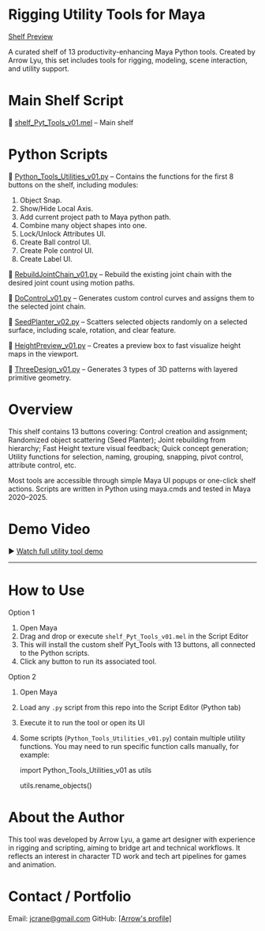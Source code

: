 # Rigging Utility Tools for Maya
[Shelf Preview](./Preview.png)

A curated shelf of 13 productivity-enhancing Maya Python tools.
Created by Arrow Lyu, this set includes tools for rigging, modeling, scene interaction, and utility support.


# Main Shelf Script
📄 [shelf_Pyt_Tools_v01.mel](./shelf_Pyt_Tools_v01.mel) – Main shelf


# Python Scripts

📄 [Python_Tools_Utilities_v01.py](./Scripts/Python_Tools_Utilities_v01.py) – Contains the functions for the first 8 buttons on the shelf, including modules: 
1. Object Snap.
2. Show/Hide Local Axis.
3. Add current project path to Maya python path.
4. Combine many object shapes into one.
5. Lock/Unlock Attributes UI.
6. Create Ball control UI.
7. Create Pole control UI.
8. Create Label UI.

📄 [RebuildJointChain_v01.py](./Scripts/RebuildJointChain_v01.py) – Rebuild the existing joint chain with the desired joint count using motion paths.

📄 [DoControl_v01.py](./Scripts/DoControl_v01.py) – Generates custom control curves and assigns them to the selected joint chain.

📄 [SeedPlanter_v02.py](./Scripts/SeedPlanter_v02.py) – Scatters selected objects randomly on a selected surface, including scale, rotation, and clear feature.

📄 [HeightPreview_v01.py](./Scripts/HeightPreview_v01.py) – Creates a preview box to fast visualize height maps in the viewport.

📄 [ThreeDesign_v01.py](./Scripts/ThreeDesign_v01.py) – Generates 3 types of 3D patterns with layered primitive geometry.

# Overview

This shelf contains 13 buttons covering: Control creation and assignment; Randomized object scattering (Seed Planter); Joint rebuilding from hierarchy; Fast Height texture visual feedback; Quick concept generation; Utility functions for selection, naming, grouping, snapping, pivot control, attribute control, etc.

Most tools are accessible through simple Maya UI popups or one-click shelf actions. Scripts are written in Python using maya.cmds and tested in Maya 2020–2025.


# Demo Video

▶ [Watch full utility tool demo](<>)

---

# How to Use
Option 1
1. Open Maya
2. Drag and drop or execute `shelf_Pyt_Tools_v01.mel` in the Script Editor
3. This will install the custom shelf Pyt_Tools with 13 buttons, all connected to the Python scripts.
4. Click any button to run its associated tool.


Option 2
1. Open Maya
2. Load any `.py` script from this repo into the Script Editor (Python tab)
3. Execute it to run the tool or open its UI
4. Some scripts (`Python_Tools_Utilities_v01.py`) contain multiple utility functions. You may need to run specific function calls manually, for example:

    import Python_Tools_Utilities_v01 as utils
   
    utils.rename_objects()



# About the Author
This tool was developed by Arrow Lyu, a game art designer with experience in rigging and scripting, aiming to bridge art and technical workflows. It reflects an interest in character TD work and tech art pipelines for games and animation.

# Contact / Portfolio
Email: jcrane@gmail.com
GitHub: [[Arrow's profile]](https://github.com/ArrowAlrakis)
